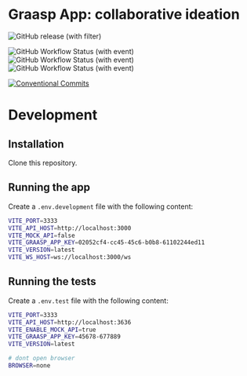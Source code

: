 # Graasp App: collaborative ideation

![GitHub release (with filter)](https://img.shields.io/github/v/release/graasp/graasp-app-collaborative-ideation)

![GitHub Workflow Status (with event)](https://img.shields.io/github/actions/workflow/status/graasp/graasp-app-collaborative-ideation/deploy-dev.yml?label=development)
![GitHub Workflow Status (with event)](https://img.shields.io/github/actions/workflow/status/graasp/graasp-app-collaborative-ideation/deploy-stage.yml?label=staging)
![GitHub Workflow Status (with event)](https://img.shields.io/github/actions/workflow/status/graasp/graasp-app-collaborative-ideation/deploy-prod.yml?label=production)

[![Conventional Commits](https://img.shields.io/badge/Conventional%20Commits-1.0.0-%23FE5196?logo=conventionalcommits&logoColor=white)](https://conventionalcommits.org)

# Development

## Installation

Clone this repository.

## Running the app

Create a `.env.development` file with the following content:

```bash
VITE_PORT=3333
VITE_API_HOST=http://localhost:3000
VITE_MOCK_API=false
VITE_GRAASP_APP_KEY=02052cf4-cc45-45c6-b0b8-61102244ed11
VITE_VERSION=latest
VITE_WS_HOST=ws://localhost:3000/ws
```

## Running the tests

Create a `.env.test` file with the following content:

```bash
VITE_PORT=3333
VITE_API_HOST=http://localhost:3636
VITE_ENABLE_MOCK_API=true
VITE_GRAASP_APP_KEY=45678-677889
VITE_VERSION=latest

# dont open browser
BROWSER=none
```

